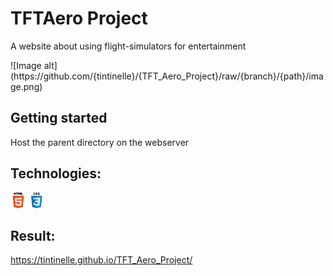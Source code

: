 # TFTAero Project

<p>A website about using flight-simulators for entertainment</p>
![Image alt](https://github.com/{tintinelle}/{TFT_Aero_Project}/raw/{branch}/{path}/image.png)

## Getting started
Host the parent directory on the webserver
  
## Technologies:
<code><img height="25" src="https://raw.githubusercontent.com/github/explore/80688e429a7d4ef2fca1e82350fe8e3517d3494d/topics/html/html.png"></code>
<code><img height="25" src="https://raw.githubusercontent.com/github/explore/80688e429a7d4ef2fca1e82350fe8e3517d3494d/topics/css/css.png"></code>

## Result:
https://tintinelle.github.io/TFT_Aero_Project/